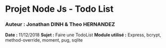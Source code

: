 # Projet Node Js - Todo List
### Auteur : Jonathan DINH & Theo HERNANDEZ
**Date :** 11/12/2018
**Sujet :** Faire une TodoList
**Module utilisé :** Express, bcrypt, method-override, moment, pug, sqlite
